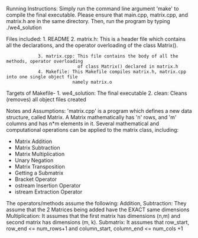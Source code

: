 Running Instructions: Simply run the command line argument 'make' to compile the final executable.
                      Please ensure that main.cpp, matrix.cpp, and matrix.h are in the same directory.
                      Then, run the program by typing ./we4_solution

Files included: 1. README
                2. matrix.h: This is a header file which contains all the declarations, and the
                             operator overloading of the class Matrix(). 

                3. matrix.cpp: This file contains the body of all the methods, operator overloading
                               of class Matrix() declared in matrix.h
                4. Makefile: This Makefile compiles matrix.h, matrix.cpp into one single object file
                             namely matrix.o

Targets of Makefile- 1. we4_solution: The final executable
                     2. clean: Cleans (removes) all object files created

Notes and Assumptions:
'matrix.cpp' is a program which defines a new data structure, called Matrix. A Matrix mathematically has
'n' rows, and 'm' columns and has n*m elements in it. Several mathematical and computational
operations can be applied to the matrix class, including:
- Matrix Addition
- Matrix Subtraction
- Matrix Multiplication
- Unary Negation
- Matrix Transposition 
- Getting a Submatrix 
- Bracket Operator
- ostream Insertion Operator
- istream Extraction Operator

The operators/methods assume the following:
Addition, Subtraction: They assume that the 2 Matrices being added have the EXACT same dimensions
Multiplication: It assumes that the first matrix has dimensions (n,m) and second matrix has dimensions
                (m, k).
Submatrix: It assumes that row_start, row_end <= num_rows+1 and column_start, column_end <= num_cols +1
